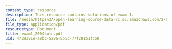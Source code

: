 ```yaml
---
content_type: resource
description: This resource contains solutions of exam 1.
file: /media/https%3A/open-learning-course-data-rc.s3.amazonaws.com/2-016-hydrodynamics-13-012-fall-2005/472d381ea8bc528a5b5c77f28151fc58_exam1_2004soln.pdf
file_type: application/pdf
resourcetype: Document
title: exam1_2004soln.pdf
uid: 472d381e-a8bc-528a-5b5c-77f28151fc58
---
```

